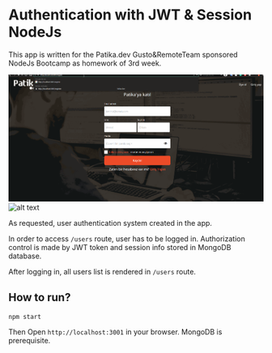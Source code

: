 # Authentication with JWT & Session NodeJs
This app is written for the Patika.dev Gusto&RemoteTeam sponsored NodeJs Bootcamp as homework of 3rd week. 



![alt text](https://raw.githubusercontent.com/Kodluyoruz-NodeJs-Bootcamp/week2-omerization/master/public/imgs/patikadevhw2.gif?token=GHSAT0AAAAAABPBJVYXMRGAKYBCQR7S6SZ6YPAOWGQ)
![alt text](https://i.ibb.co/Fh8NFzZ/patikadevhw2.gif)

As requested, user authentication system created in the app. 

In order to access `/users` route, user has to be logged in. Authorization control is made by JWT token and session info stored in MongoDB database.

After logging in, all users list is rendered in `/users` route. 


## How to run?

```
npm start 
```

Then Open `http://localhost:3001` in your browser. MongoDB is prerequisite.
